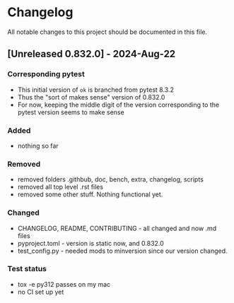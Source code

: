 # Changelog

All notable changes to this project should be documented in this file.

<!--
## [Unreleased] - yyyy-month-dd

### Added
- nothing so far

### Removed
- nothing so far

### Fixed
- nothing so far

### Changed
- nothing so far
-->

## [Unreleased 0.832.0] - 2024-Aug-22

### Corresponding pytest
- This initial version of `ok` is branched from pytest 8.3.2
- Thus the "sort of makes sense" version of 0.832.0
- For now, keeping the middle digit of the version corresponding
  to the pytest version seems to make sense

### Added
- nothing so far

### Removed
- removed folders .githbub, doc, bench, extra, changelog, scripts
- removed all top level .rst files
- removed some other stuff. Nothing functional yet.

### Changed
- CHANGELOG, README, CONTRIBUTING - all changed and now .md files
- pyproject.toml - version is static now, and 0.832.0
- test_config.py - needed mods to minversion since our version changed.

### Test status
- tox -e py312 passes on my mac
- no CI set up yet
